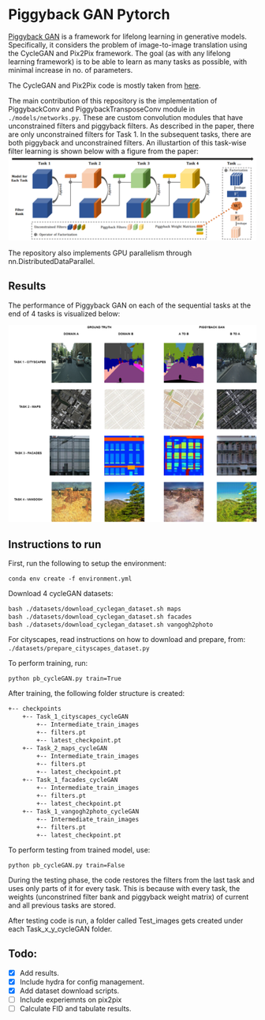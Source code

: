 # Piggyback GAN Pytorch

[Piggyback GAN](https://www.sfu.ca/~mnawhal/projects/zhai_eccv20.pdf) is a framework for lifelong learning in generative models. Specifically, it considers the problem of image-to-image translation using the CycleGAN and Pix2Pix framework. The goal (as with any lifelong learning framework) is to be able to learn as many tasks as possible, with minimal increase in no. of parameters. 

The CycleGAN and Pix2Pix code is mostly taken from [here](https://github.com/junyanz/pytorch-CycleGAN-and-pix2pix). 

The main contribution of this repository is the implementation of PiggybackConv and PiggybackTransposeConv module in ```./models/networks.py```. These are custom convolution modules that have unconstrained filters and piggyback filters. As described in the paper, there are only unconstrained filters for Task 1. In the subsequent tasks, there are both piggyback and unconstrained filters. An illustartion of this task-wise filter learning is shown below with a figure from the paper: ![](./README_figures/pb_gan_pic.png)

The repository also implements GPU parallelism through nn.DistributedDataParallel. 

## Results
The performance of Piggyback GAN on each of the sequential tasks at the end of 4 tasks is visualized below: 

![](./README_figures/pb_gan_all_tasks.png)

## Instructions to run
First, run the following to setup the environment: 
```
conda env create -f environment.yml
```

Download 4 cycleGAN datasets:
```
bash ./datasets/download_cyclegan_dataset.sh maps
bash ./datasets/download_cyclegan_dataset.sh facades
bash ./datasets/download_cyclegan_dataset.sh vangogh2photo
```
For cityscapes, read instructions on how to download and prepare, from: ```./datasets/prepare_cityscapes_dataset.py```

To perform training, run: 
```
python pb_cycleGAN.py train=True
```

After training, the following folder structure is created: 
```
+-- checkpoints
    +-- Task_1_cityscapes_cycleGAN
        +-- Intermediate_train_images
        +-- filters.pt 
        +-- latest_checkpoint.pt
    +-- Task_2_maps_cycleGAN
        +-- Intermediate_train_images
        +-- filters.pt 
        +-- latest_checkpoint.pt
    +-- Task_1_facades_cycleGAN
        +-- Intermediate_train_images
        +-- filters.pt 
        +-- latest_checkpoint.pt
    +-- Task_1_vangogh2photo_cycleGAN
        +-- Intermediate_train_images
        +-- filters.pt 
        +-- latest_checkpoint.pt
```
To perform testing from trained model, use:
```
python pb_cycleGAN.py train=False
```

During the testing phase, the code restores the filters from the last task and uses only parts of it for every task. 
This is because with every task, the weights (unconstrined filter bank and piggyback weight matrix) of current and all previous
tasks are stored. 

After testing code is run, a folder called Test_images gets created under each Task_x_y_cycleGAN folder.

## Todo: 
- [x] Add results.
- [x] Include hydra for config management. 
- [x] Add dataset download scripts.
- [ ] Include experiemnts on pix2pix
- [ ] Calculate FID and tabulate results.
